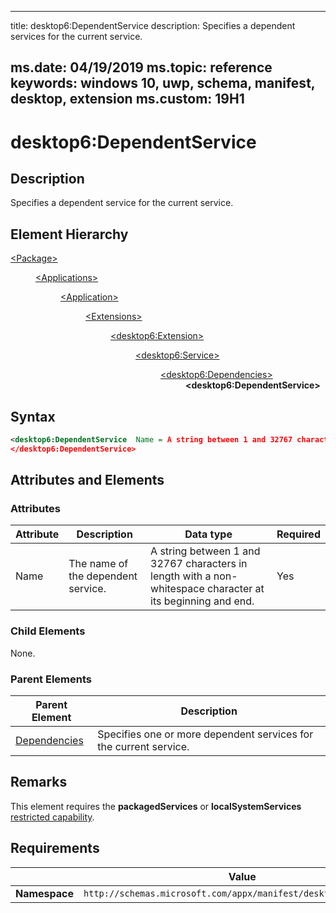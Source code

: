 ﻿---

title: desktop6:DependentService
description: Specifies a dependent services for the current service.

ms.date: 04/19/2019
ms.topic: reference
keywords: windows 10, uwp, schema, manifest, desktop, extension 
ms.custom: 19H1
---

# desktop6:DependentService

## Description

Specifies a dependent service for the current service.

## Element Hierarchy
<dl>
<dt><a href="element-package.md">&lt;Package&gt;</a></dt>
<dd>
<dl>
<dt><a href="element-applications.md">&lt;Applications&gt;</a></dt>
<dd>
<dl>
<dt><a href="element-application.md">&lt;Application&gt;</a></dt>
<dd>
<dl>
<dt><a href="element-1-extensions.md">&lt;Extensions&gt;</a></dt>
<dd>
<dl>
<dt><a href="element-desktop6-extension.md">&lt;desktop6:Extension&gt;</a></dt>
<dd>
<dl>
<dt><a href="element-desktop6-service.md">&lt;desktop6:Service&gt;</a></dt>
<dd>
<dl>
<dt><a href="element-desktop6-dependencies.md">&lt;desktop6:Dependencies&gt;</a></dt>
<dd><b>&lt;desktop6:DependentService&gt;</b></dd>
</dl>
</dd>
</dl>
</dd>
</dl>
</dd>
</dl>
</dd>
</dl>
</dd>
</dl>
</dd>
</dl>


## Syntax
```xml
<desktop6:DependentService  Name = A string between 1 and 32767 characters in length with a non-whitespace character at its beginning and end.  >
</desktop6:DependentService>
```

## Attributes and Elements

### Attributes

| Attribute | Description | Data type | Required |
|-----------|-------------|-----------|----------|
| Name | The name of the dependent service. | A string between 1 and 32767 characters in length with a non-whitespace character at its beginning and end. | Yes |

### Child Elements

None.

### Parent Elements

| Parent Element | Description |
|---------------|-------------|
| [Dependencies](element-desktop6-dependencies.md) | Specifies one or more dependent services for the current service. |  


## Remarks

This element requires the **packagedServices** or **localSystemServices** [restricted capability](/windows/uwp/packaging/app-capability-declarations#restricted-capabilities).


## Requirements

|               |    Value                                                         |
|---------------|-------------------------------------------------------------|
| **Namespace** | `http://schemas.microsoft.com/appx/manifest/desktop/windows10/6` |